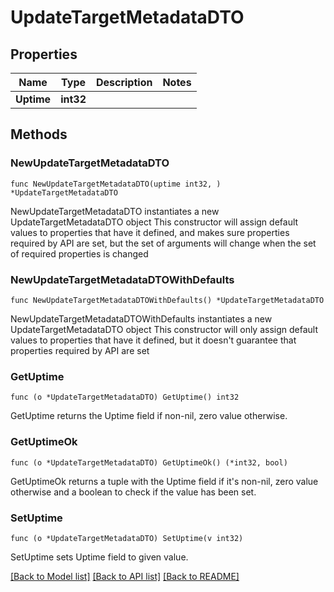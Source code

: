 # UpdateTargetMetadataDTO

## Properties

Name | Type | Description | Notes
------------ | ------------- | ------------- | -------------
**Uptime** | **int32** |  | 

## Methods

### NewUpdateTargetMetadataDTO

`func NewUpdateTargetMetadataDTO(uptime int32, ) *UpdateTargetMetadataDTO`

NewUpdateTargetMetadataDTO instantiates a new UpdateTargetMetadataDTO object
This constructor will assign default values to properties that have it defined,
and makes sure properties required by API are set, but the set of arguments
will change when the set of required properties is changed

### NewUpdateTargetMetadataDTOWithDefaults

`func NewUpdateTargetMetadataDTOWithDefaults() *UpdateTargetMetadataDTO`

NewUpdateTargetMetadataDTOWithDefaults instantiates a new UpdateTargetMetadataDTO object
This constructor will only assign default values to properties that have it defined,
but it doesn't guarantee that properties required by API are set

### GetUptime

`func (o *UpdateTargetMetadataDTO) GetUptime() int32`

GetUptime returns the Uptime field if non-nil, zero value otherwise.

### GetUptimeOk

`func (o *UpdateTargetMetadataDTO) GetUptimeOk() (*int32, bool)`

GetUptimeOk returns a tuple with the Uptime field if it's non-nil, zero value otherwise
and a boolean to check if the value has been set.

### SetUptime

`func (o *UpdateTargetMetadataDTO) SetUptime(v int32)`

SetUptime sets Uptime field to given value.



[[Back to Model list]](../README.md#documentation-for-models) [[Back to API list]](../README.md#documentation-for-api-endpoints) [[Back to README]](../README.md)


